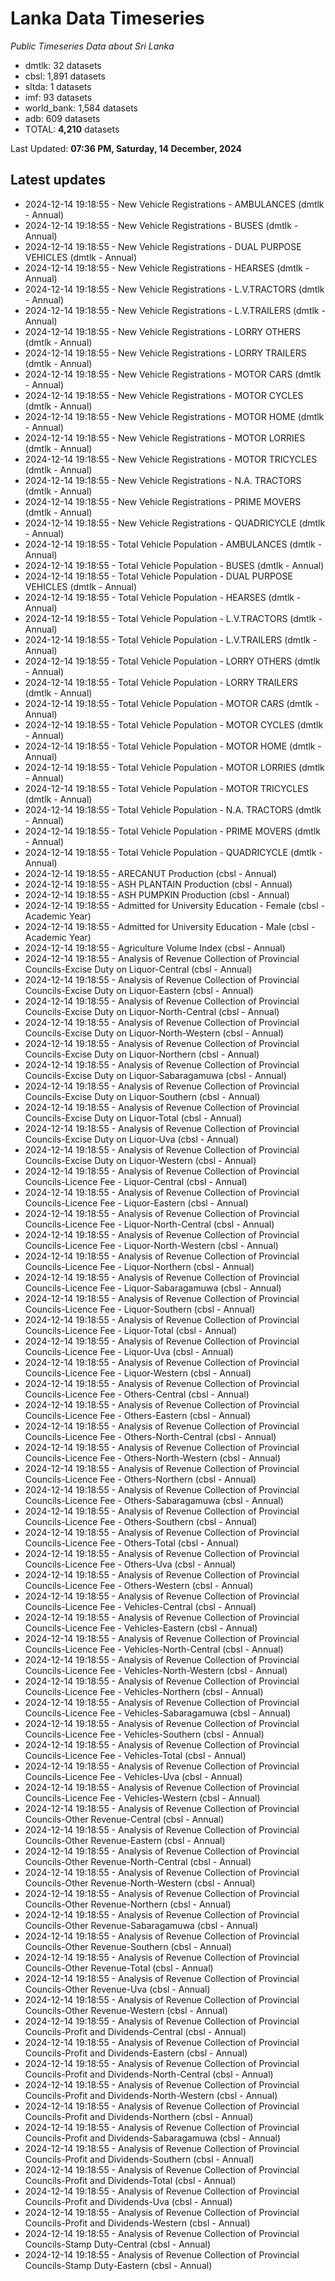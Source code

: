 # Lanka Data Timeseries
*Public Timeseries Data about Sri Lanka*

* dmtlk: 32 datasets
* cbsl: 1,891 datasets
* sltda: 1 datasets
* imf: 93 datasets
* world_bank: 1,584 datasets
* adb: 609 datasets
* TOTAL: **4,210** datasets

Last Updated: **07:36 PM, Saturday, 14 December, 2024**

## Latest updates

* 2024-12-14 19:18:55 - New Vehicle Registrations - AMBULANCES (dmtlk - Annual)
* 2024-12-14 19:18:55 - New Vehicle Registrations - BUSES (dmtlk - Annual)
* 2024-12-14 19:18:55 - New Vehicle Registrations - DUAL PURPOSE VEHICLES (dmtlk - Annual)
* 2024-12-14 19:18:55 - New Vehicle Registrations - HEARSES (dmtlk - Annual)
* 2024-12-14 19:18:55 - New Vehicle Registrations - L.V.TRACTORS (dmtlk - Annual)
* 2024-12-14 19:18:55 - New Vehicle Registrations - L.V.TRAILERS (dmtlk - Annual)
* 2024-12-14 19:18:55 - New Vehicle Registrations - LORRY OTHERS (dmtlk - Annual)
* 2024-12-14 19:18:55 - New Vehicle Registrations - LORRY TRAILERS (dmtlk - Annual)
* 2024-12-14 19:18:55 - New Vehicle Registrations - MOTOR CARS (dmtlk - Annual)
* 2024-12-14 19:18:55 - New Vehicle Registrations - MOTOR CYCLES (dmtlk - Annual)
* 2024-12-14 19:18:55 - New Vehicle Registrations - MOTOR HOME (dmtlk - Annual)
* 2024-12-14 19:18:55 - New Vehicle Registrations - MOTOR LORRIES (dmtlk - Annual)
* 2024-12-14 19:18:55 - New Vehicle Registrations - MOTOR TRICYCLES (dmtlk - Annual)
* 2024-12-14 19:18:55 - New Vehicle Registrations - N.A. TRACTORS (dmtlk - Annual)
* 2024-12-14 19:18:55 - New Vehicle Registrations - PRIME MOVERS (dmtlk - Annual)
* 2024-12-14 19:18:55 - New Vehicle Registrations - QUADRICYCLE (dmtlk - Annual)
* 2024-12-14 19:18:55 - Total Vehicle Population - AMBULANCES (dmtlk - Annual)
* 2024-12-14 19:18:55 - Total Vehicle Population - BUSES (dmtlk - Annual)
* 2024-12-14 19:18:55 - Total Vehicle Population - DUAL PURPOSE VEHICLES (dmtlk - Annual)
* 2024-12-14 19:18:55 - Total Vehicle Population - HEARSES (dmtlk - Annual)
* 2024-12-14 19:18:55 - Total Vehicle Population - L.V.TRACTORS (dmtlk - Annual)
* 2024-12-14 19:18:55 - Total Vehicle Population - L.V.TRAILERS (dmtlk - Annual)
* 2024-12-14 19:18:55 - Total Vehicle Population - LORRY OTHERS (dmtlk - Annual)
* 2024-12-14 19:18:55 - Total Vehicle Population - LORRY TRAILERS (dmtlk - Annual)
* 2024-12-14 19:18:55 - Total Vehicle Population - MOTOR CARS (dmtlk - Annual)
* 2024-12-14 19:18:55 - Total Vehicle Population - MOTOR CYCLES (dmtlk - Annual)
* 2024-12-14 19:18:55 - Total Vehicle Population - MOTOR HOME (dmtlk - Annual)
* 2024-12-14 19:18:55 - Total Vehicle Population - MOTOR LORRIES (dmtlk - Annual)
* 2024-12-14 19:18:55 - Total Vehicle Population - MOTOR TRICYCLES (dmtlk - Annual)
* 2024-12-14 19:18:55 - Total Vehicle Population - N.A. TRACTORS (dmtlk - Annual)
* 2024-12-14 19:18:55 - Total Vehicle Population - PRIME MOVERS (dmtlk - Annual)
* 2024-12-14 19:18:55 - Total Vehicle Population - QUADRICYCLE (dmtlk - Annual)
* 2024-12-14 19:18:55 - ARECANUT Production (cbsl - Annual)
* 2024-12-14 19:18:55 - ASH PLANTAIN Production (cbsl - Annual)
* 2024-12-14 19:18:55 - ASH PUMPKIN Production (cbsl - Annual)
* 2024-12-14 19:18:55 - Admitted for University Education - Female (cbsl - Academic Year)
* 2024-12-14 19:18:55 - Admitted for University Education - Male (cbsl - Academic Year)
* 2024-12-14 19:18:55 - Agriculture Volume Index (cbsl - Annual)
* 2024-12-14 19:18:55 - Analysis of Revenue Collection of Provincial Councils-Excise Duty on Liquor-Central (cbsl - Annual)
* 2024-12-14 19:18:55 - Analysis of Revenue Collection of Provincial Councils-Excise Duty on Liquor-Eastern (cbsl - Annual)
* 2024-12-14 19:18:55 - Analysis of Revenue Collection of Provincial Councils-Excise Duty on Liquor-North-Central (cbsl - Annual)
* 2024-12-14 19:18:55 - Analysis of Revenue Collection of Provincial Councils-Excise Duty on Liquor-North-Western (cbsl - Annual)
* 2024-12-14 19:18:55 - Analysis of Revenue Collection of Provincial Councils-Excise Duty on Liquor-Northern (cbsl - Annual)
* 2024-12-14 19:18:55 - Analysis of Revenue Collection of Provincial Councils-Excise Duty on Liquor-Sabaragamuwa (cbsl - Annual)
* 2024-12-14 19:18:55 - Analysis of Revenue Collection of Provincial Councils-Excise Duty on Liquor-Southern (cbsl - Annual)
* 2024-12-14 19:18:55 - Analysis of Revenue Collection of Provincial Councils-Excise Duty on Liquor-Total (cbsl - Annual)
* 2024-12-14 19:18:55 - Analysis of Revenue Collection of Provincial Councils-Excise Duty on Liquor-Uva (cbsl - Annual)
* 2024-12-14 19:18:55 - Analysis of Revenue Collection of Provincial Councils-Excise Duty on Liquor-Western (cbsl - Annual)
* 2024-12-14 19:18:55 - Analysis of Revenue Collection of Provincial Councils-Licence Fee - Liquor-Central (cbsl - Annual)
* 2024-12-14 19:18:55 - Analysis of Revenue Collection of Provincial Councils-Licence Fee - Liquor-Eastern (cbsl - Annual)
* 2024-12-14 19:18:55 - Analysis of Revenue Collection of Provincial Councils-Licence Fee - Liquor-North-Central (cbsl - Annual)
* 2024-12-14 19:18:55 - Analysis of Revenue Collection of Provincial Councils-Licence Fee - Liquor-North-Western (cbsl - Annual)
* 2024-12-14 19:18:55 - Analysis of Revenue Collection of Provincial Councils-Licence Fee - Liquor-Northern (cbsl - Annual)
* 2024-12-14 19:18:55 - Analysis of Revenue Collection of Provincial Councils-Licence Fee - Liquor-Sabaragamuwa (cbsl - Annual)
* 2024-12-14 19:18:55 - Analysis of Revenue Collection of Provincial Councils-Licence Fee - Liquor-Southern (cbsl - Annual)
* 2024-12-14 19:18:55 - Analysis of Revenue Collection of Provincial Councils-Licence Fee - Liquor-Total (cbsl - Annual)
* 2024-12-14 19:18:55 - Analysis of Revenue Collection of Provincial Councils-Licence Fee - Liquor-Uva (cbsl - Annual)
* 2024-12-14 19:18:55 - Analysis of Revenue Collection of Provincial Councils-Licence Fee - Liquor-Western (cbsl - Annual)
* 2024-12-14 19:18:55 - Analysis of Revenue Collection of Provincial Councils-Licence Fee - Others-Central (cbsl - Annual)
* 2024-12-14 19:18:55 - Analysis of Revenue Collection of Provincial Councils-Licence Fee - Others-Eastern (cbsl - Annual)
* 2024-12-14 19:18:55 - Analysis of Revenue Collection of Provincial Councils-Licence Fee - Others-North-Central (cbsl - Annual)
* 2024-12-14 19:18:55 - Analysis of Revenue Collection of Provincial Councils-Licence Fee - Others-North-Western (cbsl - Annual)
* 2024-12-14 19:18:55 - Analysis of Revenue Collection of Provincial Councils-Licence Fee - Others-Northern (cbsl - Annual)
* 2024-12-14 19:18:55 - Analysis of Revenue Collection of Provincial Councils-Licence Fee - Others-Sabaragamuwa (cbsl - Annual)
* 2024-12-14 19:18:55 - Analysis of Revenue Collection of Provincial Councils-Licence Fee - Others-Southern (cbsl - Annual)
* 2024-12-14 19:18:55 - Analysis of Revenue Collection of Provincial Councils-Licence Fee - Others-Total (cbsl - Annual)
* 2024-12-14 19:18:55 - Analysis of Revenue Collection of Provincial Councils-Licence Fee - Others-Uva (cbsl - Annual)
* 2024-12-14 19:18:55 - Analysis of Revenue Collection of Provincial Councils-Licence Fee - Others-Western (cbsl - Annual)
* 2024-12-14 19:18:55 - Analysis of Revenue Collection of Provincial Councils-Licence Fee - Vehicles-Central (cbsl - Annual)
* 2024-12-14 19:18:55 - Analysis of Revenue Collection of Provincial Councils-Licence Fee - Vehicles-Eastern (cbsl - Annual)
* 2024-12-14 19:18:55 - Analysis of Revenue Collection of Provincial Councils-Licence Fee - Vehicles-North-Central (cbsl - Annual)
* 2024-12-14 19:18:55 - Analysis of Revenue Collection of Provincial Councils-Licence Fee - Vehicles-North-Western (cbsl - Annual)
* 2024-12-14 19:18:55 - Analysis of Revenue Collection of Provincial Councils-Licence Fee - Vehicles-Northern (cbsl - Annual)
* 2024-12-14 19:18:55 - Analysis of Revenue Collection of Provincial Councils-Licence Fee - Vehicles-Sabaragamuwa (cbsl - Annual)
* 2024-12-14 19:18:55 - Analysis of Revenue Collection of Provincial Councils-Licence Fee - Vehicles-Southern (cbsl - Annual)
* 2024-12-14 19:18:55 - Analysis of Revenue Collection of Provincial Councils-Licence Fee - Vehicles-Total (cbsl - Annual)
* 2024-12-14 19:18:55 - Analysis of Revenue Collection of Provincial Councils-Licence Fee - Vehicles-Uva (cbsl - Annual)
* 2024-12-14 19:18:55 - Analysis of Revenue Collection of Provincial Councils-Licence Fee - Vehicles-Western (cbsl - Annual)
* 2024-12-14 19:18:55 - Analysis of Revenue Collection of Provincial Councils-Other Revenue-Central (cbsl - Annual)
* 2024-12-14 19:18:55 - Analysis of Revenue Collection of Provincial Councils-Other Revenue-Eastern (cbsl - Annual)
* 2024-12-14 19:18:55 - Analysis of Revenue Collection of Provincial Councils-Other Revenue-North-Central (cbsl - Annual)
* 2024-12-14 19:18:55 - Analysis of Revenue Collection of Provincial Councils-Other Revenue-North-Western (cbsl - Annual)
* 2024-12-14 19:18:55 - Analysis of Revenue Collection of Provincial Councils-Other Revenue-Northern (cbsl - Annual)
* 2024-12-14 19:18:55 - Analysis of Revenue Collection of Provincial Councils-Other Revenue-Sabaragamuwa (cbsl - Annual)
* 2024-12-14 19:18:55 - Analysis of Revenue Collection of Provincial Councils-Other Revenue-Southern (cbsl - Annual)
* 2024-12-14 19:18:55 - Analysis of Revenue Collection of Provincial Councils-Other Revenue-Total (cbsl - Annual)
* 2024-12-14 19:18:55 - Analysis of Revenue Collection of Provincial Councils-Other Revenue-Uva (cbsl - Annual)
* 2024-12-14 19:18:55 - Analysis of Revenue Collection of Provincial Councils-Other Revenue-Western (cbsl - Annual)
* 2024-12-14 19:18:55 - Analysis of Revenue Collection of Provincial Councils-Profit and Dividends-Central (cbsl - Annual)
* 2024-12-14 19:18:55 - Analysis of Revenue Collection of Provincial Councils-Profit and Dividends-Eastern (cbsl - Annual)
* 2024-12-14 19:18:55 - Analysis of Revenue Collection of Provincial Councils-Profit and Dividends-North-Central (cbsl - Annual)
* 2024-12-14 19:18:55 - Analysis of Revenue Collection of Provincial Councils-Profit and Dividends-North-Western (cbsl - Annual)
* 2024-12-14 19:18:55 - Analysis of Revenue Collection of Provincial Councils-Profit and Dividends-Northern (cbsl - Annual)
* 2024-12-14 19:18:55 - Analysis of Revenue Collection of Provincial Councils-Profit and Dividends-Sabaragamuwa (cbsl - Annual)
* 2024-12-14 19:18:55 - Analysis of Revenue Collection of Provincial Councils-Profit and Dividends-Southern (cbsl - Annual)
* 2024-12-14 19:18:55 - Analysis of Revenue Collection of Provincial Councils-Profit and Dividends-Total (cbsl - Annual)
* 2024-12-14 19:18:55 - Analysis of Revenue Collection of Provincial Councils-Profit and Dividends-Uva (cbsl - Annual)
* 2024-12-14 19:18:55 - Analysis of Revenue Collection of Provincial Councils-Profit and Dividends-Western (cbsl - Annual)
* 2024-12-14 19:18:55 - Analysis of Revenue Collection of Provincial Councils-Stamp Duty-Central (cbsl - Annual)
* 2024-12-14 19:18:55 - Analysis of Revenue Collection of Provincial Councils-Stamp Duty-Eastern (cbsl - Annual)